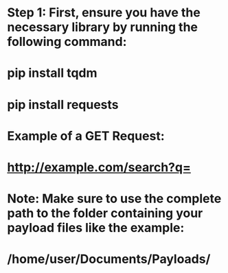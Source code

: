# Step 1: First, ensure you have the necessary library by running the following command:
  # pip install tqdm
  # pip install requests

# Example of a GET Request: 
# http://example.com/search?q=<script>alert('XSS')</script>

# Note: Make sure to use the complete path to the folder containing your payload files like the example:
# /home/user/Documents/Payloads/
